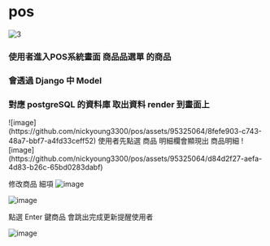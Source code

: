 <h1>pos</h1>



![3](https://github.com/nickyoung3300/pos/assets/95325064/25b2f089-0ccb-459a-9394-5716b24e8be1)

<h3>使用者進入POS系統畫面 商品品選單 的商品 </h3>
<h3>會透過 Django 中 Model </h3>
<h3>對應 postgreSQL 的資料庫 取出資料 render 到畫面上</h3>
![image](https://github.com/nickyoung3300/pos/assets/95325064/8fefe903-c743-48a7-bbf7-a4fd33ceff52)
使用者先點選 商品 明細欄會顯現出 商品明細
![image](https://github.com/nickyoung3300/pos/assets/95325064/d84d2f27-aefa-4d83-b26c-65bd0283dabf)

修改商品 細項
![image](https://github.com/nickyoung3300/pos/assets/95325064/f385d47e-fb01-4b99-9871-dce3d92a8ac3)



![image](https://github.com/nickyoung3300/pos/assets/95325064/a86b4d37-f12b-4c88-a1c6-7cdf547b6b0d)

點選 Enter 鍵商品 會跳出完成更新提醒使用者

![image](https://github.com/nickyoung3300/pos/assets/95325064/a0aa7b22-5c36-42f2-87d2-5b341e7b082e)

